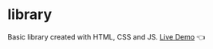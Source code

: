 # library

Basic library created with HTML, CSS and JS.
[Live Demo](https://ghmacg.github.io/library/) :point_left: